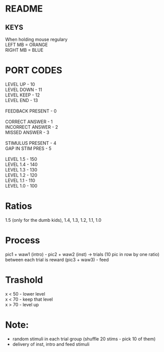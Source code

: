 README
======

KEYS
----
When holding mouse regulary
<br>
LEFT MB  = ORANGE<br>
RIGHT MB = BLUE<br>

PORT CODES
==========
LEVEL UP         - 10<br>
LEVEL DOWN       - 11<br>
LEVEL KEEP       - 12<br>
LEVEL END        - 13<br>
<br>
FEEDBACK PRESENT - 0<br>
<br>
CORRECT ANSWER   - 1<br>
INCORRECT ANSWER - 2<br>
MISSED ANSWER    - 3<br>
<br>
STIMULUS PRESENT - 4<br>
GAP IN STIM PRES - 5<br>
<br>
LEVEL 1.5        - 150<br>
LEVEL 1.4        - 140<br>
LEVEL 1.3        - 130<br>
LEVEL 1.2        - 120<br>
LEVEL 1.1        - 110<br>
LEVEL 1.0        - 100<br>

Ratios
========
1.5 (only for the dumb kids), 1.4, 1.3, 1.2, 1.1, 1.0

Process
=======
pic1 + waw1 (intro) - pic2 + waw2 (inst) -> trials (10 pic in row by one ratio)
between each trial is reward (pic3 + waw3) - feed

Trashold
========
x < 50 - lower level<br>
x < 70 - keep that level<br>
x > 70 - level up<br>

Note:
=====
- random stimuli in each trial group (shuffle 20 stims - pick 10 of them)
- delivery of inst, intro and feed stimuli


